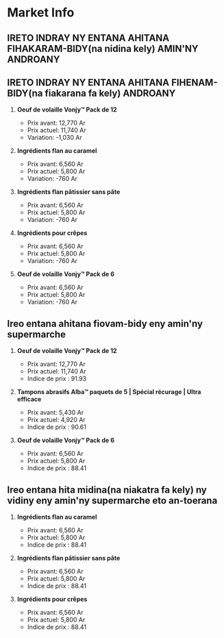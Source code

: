 # Market Info

## IRETO INDRAY NY ENTANA AHITANA FIHAKARAM-BIDY(na nidina kely) AMIN'NY ANDROANY

## IRETO INDRAY NY ENTANA AHITANA FIHENAM-BIDY(na fiakarana fa kely) ANDROANY

1. **Oeuf de volaille Vonjy™ Pack de 12**
   - Prix avant: 12,770 Ar
   - Prix actuel: 11,740 Ar
   - Variation: -1,030 Ar

2. **Ingrédients flan au caramel**
   - Prix avant: 6,560 Ar
   - Prix actuel: 5,800 Ar
   - Variation: -760 Ar

3. **Ingrédients flan pâtissier sans pâte**
   - Prix avant: 6,560 Ar
   - Prix actuel: 5,800 Ar
   - Variation: -760 Ar

4. **Ingrédients pour crêpes**
   - Prix avant: 6,560 Ar
   - Prix actuel: 5,800 Ar
   - Variation: -760 Ar

5. **Oeuf de volaille Vonjy™ Pack de 6**
   - Prix avant: 6,560 Ar
   - Prix actuel: 5,800 Ar
   - Variation: -760 Ar

## Ireo entana ahitana fiovam-bidy eny amin'ny supermarche

1. **Oeuf de volaille Vonjy™ Pack de 12**
   - Prix avant: 12,770 Ar
   - Prix actuel: 11,740 Ar
   - Indice de prix : 91.93

2. **Tampons abrasifs Alba™ paquets de 5 | Spécial récurage | Ultra efficace**
   - Prix avant: 5,430 Ar
   - Prix actuel: 4,920 Ar
   - Indice de prix : 90.61

3. **Oeuf de volaille Vonjy™ Pack de 6**
   - Prix avant: 6,560 Ar
   - Prix actuel: 5,800 Ar
   - Indice de prix : 88.41

## Ireo entana hita midina(na niakatra fa kely) ny vidiny eny amin'ny supermarche eto an-toerana

1. **Ingrédients flan au caramel**
   - Prix avant: 6,560 Ar
   - Prix actuel: 5,800 Ar
   - Indice de prix : 88.41

2. **Ingrédients flan pâtissier sans pâte**
   - Prix avant: 6,560 Ar
   - Prix actuel: 5,800 Ar
   - Indice de prix : 88.41

3. **Ingrédients pour crêpes**
   - Prix avant: 6,560 Ar
   - Prix actuel: 5,800 Ar
   - Indice de prix : 88.41

